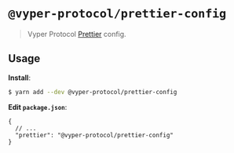 # `@vyper-protocol/prettier-config`

> Vyper Protocol [Prettier](https://prettier.io) config.

## Usage

**Install**:

```bash
$ yarn add --dev @vyper-protocol/prettier-config
```

**Edit `package.json`**:

```jsonc
{
  // ...
  "prettier": "@vyper-protocol/prettier-config"
}
```
